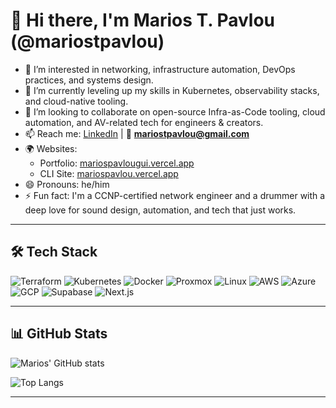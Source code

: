 # 👋 Hi there, I'm Marios T. Pavlou (@mariostpavlou)

- 👀 I’m interested in networking, infrastructure automation, DevOps practices, and systems design.
- 🌱 I’m currently leveling up my skills in Kubernetes, observability stacks, and cloud-native tooling.
- 💞️ I’m looking to collaborate on open-source Infra-as-Code tooling, cloud automation, and AV-related tech for engineers & creators.
- 📫 Reach me: [LinkedIn](https://linkedin.com/in/marios-t-pavlou-77830561/) | 📧 **mariostpavlou@gmail.com**
- 🌍 Websites:
  - Portfolio: [mariospavlougui.vercel.app](https://mariospavlougui.vercel.app)
  - CLI Site: [mariospavlou.vercel.app](https://mariospavlou.vercel.app)
- 😄 Pronouns: he/him
- ⚡ Fun fact: I'm a CCNP-certified network engineer and a drummer with a deep love for sound design, automation, and tech that just works.

---

## 🛠️ Tech Stack

![Terraform](https://img.shields.io/badge/Terraform-5C4EE5?style=for-the-badge&logo=terraform&logoColor=white)
![Kubernetes](https://img.shields.io/badge/Kubernetes-326CE5?style=for-the-badge&logo=kubernetes&logoColor=white)
![Docker](https://img.shields.io/badge/Docker-2496ED?style=for-the-badge&logo=docker&logoColor=white)
![Proxmox](https://img.shields.io/badge/Proxmox-E57000?style=for-the-badge&logo=proxmox&logoColor=white)
![Linux](https://img.shields.io/badge/Linux-FCC624?style=for-the-badge&logo=linux&logoColor=black)
![AWS](https://img.shields.io/badge/AWS-232F3E?style=for-the-badge&logo=amazon-aws&logoColor=white)
![Azure](https://img.shields.io/badge/Azure-0078D4?style=for-the-badge&logo=microsoft-azure&logoColor=white)
![GCP](https://img.shields.io/badge/GCP-4285F4?style=for-the-badge&logo=google-cloud&logoColor=white)
![Supabase](https://img.shields.io/badge/Supabase-3ECF8E?style=for-the-badge&logo=supabase&logoColor=white)
![Next.js](https://img.shields.io/badge/Next.js-000000?style=for-the-badge&logo=next.js&logoColor=white)

---

## 📊 GitHub Stats

![Marios' GitHub stats](https://github-readme-stats.vercel.app/api?username=mariostpavlou&show_icons=true&theme=tokyonight&count_private=true)

![Top Langs](https://github-readme-stats.vercel.app/api/top-langs/?username=mariostpavlou&layout=compact&theme=tokyonight)

---

<!---
mariostpavlou/mariostpavlou is a ✨ special ✨ repository because its `README.md` (this file) appears on your GitHub profile.
You can click the Preview link to take a look at your changes.
--->
